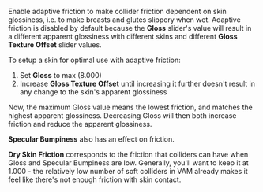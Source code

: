 Enable adaptive friction to make collider friction dependent on skin glossiness, i.e. to make breasts and glutes slippery when wet. Adaptive friction is disabled by default because the **Gloss** slider's value will result in a different apparent glossiness with different skins and different **Gloss Texture Offset** slider values.

To setup a skin for optimal use with adaptive friction:

1. Set **Gloss** to max (8.000)
2. Increase **Gloss Texture Offset** until increasing it further doesn't result in any change to the skin's apparent glossiness

Now, the maximum Gloss value means the lowest friction, and matches the highest apparent glossiness. Decreasing Gloss will then both increase friction and reduce the apparent glossiness.

**Specular Bumpiness** also has an effect on friction.

**Dry Skin Friction** corresponds to the friction that colliders can have when Gloss and Specular Bumpiness are low. Generally, you'll want to keep it at 1.000 - the relatively low number of soft colliders in VAM already makes it feel like there's not enough friction with skin contact.
